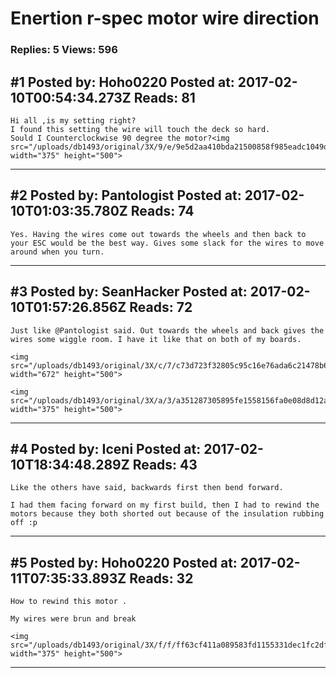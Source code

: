 # Enertion r-spec motor wire direction

### Replies: 5 Views: 596

## \#1 Posted by: Hoho0220 Posted at: 2017-02-10T00:54:34.273Z Reads: 81

```
Hi all ,is my setting right?
I found this setting the wire will touch the deck so hard.
Sould I Counterclockwise 90 degree the motor?<img src="/uploads/db1493/original/3X/9/e/9e5d2aa410bda21500858f985eadc1049d7e732f.jpg" width="375" height="500">
```

---
## \#2 Posted by: Pantologist Posted at: 2017-02-10T01:03:35.780Z Reads: 74

```
Yes. Having the wires come out towards the wheels and then back to your ESC would be the best way. Gives some slack for the wires to move around when you turn.
```

---
## \#3 Posted by: SeanHacker Posted at: 2017-02-10T01:57:26.856Z Reads: 72

```
Just like @Pantologist said. Out towards the wheels and back gives the wires some wiggle room. I have it like that on both of my boards.

<img src="/uploads/db1493/original/3X/c/7/c73d723f32805c95c16e76ada6c21478b6af0c0b.jpg" width="672" height="500">

<img src="/uploads/db1493/original/3X/a/3/a351287305895fe1558156fa0e08d8d12a6dcb08.jpg" width="375" height="500">
```

---
## \#4 Posted by: Iceni Posted at: 2017-02-10T18:34:48.289Z Reads: 43

```
Like the others have said, backwards first then bend forward.

I had them facing forward on my first build, then I had to rewind the motors because they both shorted out because of the insulation rubbing off :p
```

---
## \#5 Posted by: Hoho0220 Posted at: 2017-02-11T07:35:33.893Z Reads: 32

```
How to rewind this motor . 

My wires were brun and break

<img src="/uploads/db1493/original/3X/f/f/ff63cf411a089583fd1155331dec1fc2df845063.jpg" width="375" height="500">
```

---
